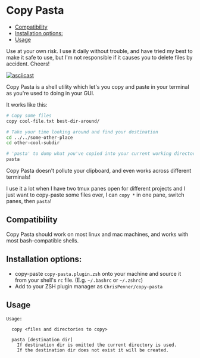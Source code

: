 # Copy Pasta

<!-- toc GFM -->

* [Compatibility](#compatibility)
* [Installation options:](#installation-options)
* [Usage](#usage)

<!-- tocstop -->

Use at your own risk. I use it daily without trouble, and have tried my best to make it safe to use, but I'm not responsible if it causes you to delete files by accident. Cheers!


[![asciicast](https://asciinema.org/a/etRqNM09mR9CgLRCVYAPQqM9d.svg)](https://asciinema.org/a/etRqNM09mR9CgLRCVYAPQqM9d)

Copy Pasta is a shell utility which let's you copy and paste in your terminal as you're used to doing in your GUI.

It works like this:

```sh
# Copy some files
copy cool-file.txt best-dir-around/

# Take your time looking around and find your destination
cd ../../some-other-place
cd other-cool-subdir

# 'pasta' to dump what you've copied into your current working directory
pasta
```

Copy Pasta doesn't pollute your clipboard, and even works across different terminals!

I use it a lot when I have two tmux panes open for different projects and I just want to copy-paste some files over, I can `copy *` in one pane, switch panes, then `pasta`!

## Compatibility

Copy Pasta should work on most linux and mac machines, and works with most bash-compatible shells.

## Installation options:

* copy-paste `copy-pasta.plugin.zsh` onto your machine and source it from your shell's `rc` file. (E.g. `~/.bashrc` or `~/.zshrc`)
* Add to your ZSH plugin manager as `ChrisPenner/copy-pasta`

## Usage

```
Usage:

  copy <files and directories to copy>

  pasta [destination dir]
    If destination dir is omitted the current directory is used.
    If the destination dir does not exist it will be created.
```

